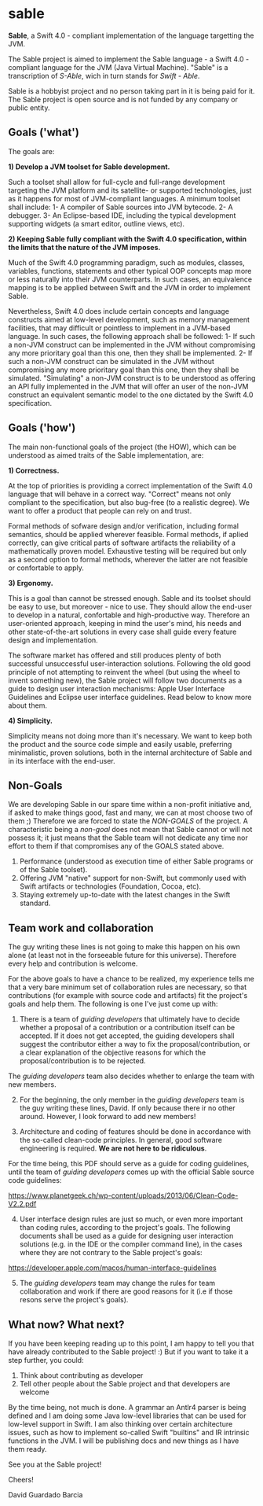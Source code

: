# sable
**Sable**, a Swift 4.0 - compliant implementation of the language targetting the JVM.

The Sable project is aimed to implement the Sable language - a Swift 4.0 - compliant language for the JVM (Java Virtual Machine). "Sable" is a transcription of *S-Able*, wich in turn stands for *Swift - Able*.

Sable is a hobbyist project and no person taking part in it is being paid for it. The Sable project is open source and is not funded by any company or public entity.

## Goals ('what')

The goals are:

**1) Develop a JVM toolset for Sable development.**

Such a toolset shall allow for full-cycle and full-range development targeting the JVM platform and its satellite- or supported technologies, just as it happens for most of JVM-compliant languages. A minimum toolset shall include:
   1- A compiler of Sable sources into JVM bytecode.
   2- A debugger.
   3- An Eclipse-based IDE, including the typical development supporting widgets (a smart editor, outline views, etc).

**2) Keeping Sable fully compliant with the Swift 4.0 specification, within the limits that the nature of the JVM imposes.**

Much of the Swift 4.0 programming paradigm, such as modules, classes, variables, functions, statements and other typical OOP concepts map more or less naturally into their JVM counterparts. In such cases, an equivalence mapping is to be applied between Swift and the JVM in order to implement Sable.

Nevertheless, Swift 4.0 does include certain concepts and language constructs aimed at low-level development, such as memory management facilities, that may difficult or pointless to implement in a JVM-based language. In such cases, the following approach shall be followed:
   1- If such a non-JVM construct can be implemented in the JVM without compromising any more prioritary goal than this one, then they shall be implemented.
   2- If such a non-JVM construct can be simulated in the JVM without compromising any more prioritary goal than this one, then they shall be simulated. "Simulating" a non-JVM construct is to be understood as offering an API fully implemented in the JVM that will offer an user of the non-JVM construct an equivalent semantic model to the one dictated by the Swift 4.0 specification.


## Goals ('how')

The main non-functional goals of the project (the HOW), which can be understood as aimed traits of the Sable implementation, are:

**1) Correctness.**

At the top of priorities is providing a correct implementation of the Swift 4.0 language that will behave in a correct way. "Correct" means not only compliant to the specification, but also bug-free (to a realistic degree). We want to offer a product that people can rely on and trust.

Formal methods of sofware design and/or verification, including formal semantics, should be applied wherever feasible. Formal methods, if aplied correctly, can give critical parts of software artifacts the reliability of a mathematically proven model. Exhaustive testing will be required but only as a second option to formal methods, wherever the latter are not feasible or confortable to apply.

**3) Ergonomy.**

This is a goal than cannot be stressed enough. Sable and its toolset should be easy to use, but moreover - nice to use. They should allow the end-user to develop in a natural, confortable and high-productive way. Therefore an user-oriented approach, keeping in mind the user's mind, his needs and other state-of-the-art solutions in every case shall guide every feature design and implementation.

The software market has offered and still produces plenty of both successful unsuccessful user-interaction solutions. Following the old good principle of not attempting to reinvent the wheel (but using the wheel to invent something new), the Sable project will follow two documents as a guide to design user interaction mechanisms: Apple User Interface Guidelines and Eclipse user interface guidelines. Read below to know more about them.

**4) Simplicity.**

Simplicity means not doing more than it's necessary. We want to keep both the product and the source code simple and easily usable, preferring minimalistic, proven solutions, both in the internal architecture of Sable and in its interface with the end-user.


## Non-Goals

We are  developing Sable in our spare time within a non-profit initiative and, if asked to make things good, fast and many, we can at most choose two of them ;) Therefore we are forced to state the *NON-GOALS* of the project. A characteristic being a *non-goal* does not mean that Sable cannot or will not possess it; it just means that the Sable team will not dedicate any time nor effort to them if that compromises any of the GOALS stated above.

1) Performance (understood as execution time of either Sable programs or of the Sable toolset).
2) Offering JVM "native" support for non-Swift, but commonly used with Swift artifacts or technologies (Foundation, Cocoa, etc).
3) Staying extremely up-to-date with the latest changes in the Swift standard.


## Team work and collaboration

The guy writing these lines is not going to make this happen on his own alone (at least not in the forseeable future for this universe). Therefore every help and contribution is welcome.

For the above goals to have a chance to be realized, my experience tells me that a very bare minimum set of collaboration rules are necessary, so that contributions (for example with source code and artifacts) fit the project's goals and help them. The following is one I've just come up with:

1. There is a team of *guiding developers* that ultimately have to decide whether a proposal of a contribution or a contribution itself can be accepted. If it does not get accepted, the guiding developers shall suggest the contributor either a way to fix the proposal/contribution, or a clear explanation of the objective reasons for which the proposal/contribution is to be rejected.

The *guiding developers* team also decides whether to enlarge the team with new members.

2. For the beginning, the only member in the *guiding developers* team is the guy writing these lines, David. If only because there ir no other around. However, I look forward to add new members!

3. Architecture and coding of features should be done in accordance with the so-called clean-code principles. In general, good software engineering is required. **We are not here to be ridiculous**.

For the time being, this PDF should serve as a guide for coding guidelines, until the team of *guiding developers* comes up with the official Sable source code guidelines:

https://www.planetgeek.ch/wp-content/uploads/2013/06/Clean-Code-V2.2.pdf

4. User interface design rules are just so much, or even more important than coding rules, according to the project's goals. The following documents shall be used as a guide for designing user interaction solutions (e.g. in the IDE or the compiler command line), in the cases where they are not contrary to the Sable project's goals:

https://developer.apple.com/macos/human-interface-guidelines

5. The *guiding developers* team may change the rules for team collaboration and work if there are good reasons for it (i.e if those resons serve the project's goals).

## What now? What next?

If you have been keeping reading up to this point, I am happy to tell you that have already contributed to the Sable project! :) But if you want to take it a step further, you could:

1) Think about contributing as developer
2) Tell other people about the Sable project and that developers are welcome

By the time being, not much is done. A grammar an Antlr4 parser is being defined and I am doing some Java low-level libraries that can be used for low-level support in Swift. I am also thinking over certain architecture issues, such as how to implement so-called Swift "builtins" and IR intrinsic functions in the JVM. I will be publishing docs and new things as I have them ready.

See you at the Sable project!


Cheers!

David Guardado Barcia




